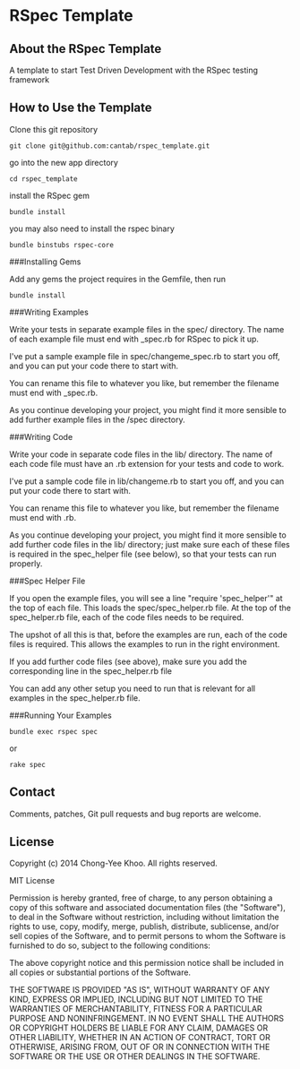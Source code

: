 # RSpec Template

## About the RSpec Template

A template to start Test Driven Development with the RSpec testing framework

## How to Use the Template

Clone this git repository

  	git clone git@github.com:cantab/rspec_template.git

go into the new app directory

  	cd rspec_template
  	
install the RSpec gem

  	bundle install
  	
you may also need to install the rspec binary

	bundle binstubs rspec-core

###Installing Gems

Add any gems the project requires in the Gemfile, then run

  	bundle install
  	
###Writing Examples
  	
Write your tests in separate example files in the spec/ directory. The name of each example file must end with _spec.rb for RSpec to pick it up.

I've put a sample example file in spec/changeme_spec.rb to start you off, and you can put your code there to start with.

You can rename this file to whatever you like, but remember the filename must end with _spec.rb.

As you continue developing your project, you might find it more sensible to add further example files in the /spec directory.

###Writing Code

Write your code in separate code files in the lib/ directory. The name of each code file must have an .rb extension for your tests and code to work.

I've put a sample code file in lib/changeme.rb to start you off, and you can put your code there to start with.

You can rename this file to whatever you like, but remember the filename must end with .rb.

As you continue developing your project, you might find it more sensible to add further code files in the lib/ directory; just make sure each of these files is required in the spec_helper file (see below), so that your tests can run properly.

###Spec Helper File

If you open the example files, you will see a line "require 'spec_helper'" at the top of each file. This loads the spec/spec_helper.rb file. At the top of the spec_helper.rb file, each of the code files needs to be required.

The upshot of all this is that, before the examples are run, each of the code files is required. This allows the examples to run in the right environment.

If you add further code files (see above), make sure you add the corresponding line in the spec_helper.rb file

You can add any other setup you need to run that is relevant for all examples in the spec_helper.rb file.

###Running Your Examples

  	bundle exec rspec spec
  	
or

	rake spec
  	
## Contact

Comments, patches, Git pull requests and bug reports are welcome.

## License

Copyright (c) 2014 Chong-Yee Khoo. All rights reserved.

MIT License

Permission is hereby granted, free of charge, to any person obtaining
a copy of this software and associated documentation files (the
"Software"), to deal in the Software without restriction, including
without limitation the rights to use, copy, modify, merge, publish,
distribute, sublicense, and/or sell copies of the Software, and to
permit persons to whom the Software is furnished to do so, subject to
the following conditions:

The above copyright notice and this permission notice shall be
included in all copies or substantial portions of the Software.

THE SOFTWARE IS PROVIDED "AS IS", WITHOUT WARRANTY OF ANY KIND,
EXPRESS OR IMPLIED, INCLUDING BUT NOT LIMITED TO THE WARRANTIES OF
MERCHANTABILITY, FITNESS FOR A PARTICULAR PURPOSE AND
NONINFRINGEMENT. IN NO EVENT SHALL THE AUTHORS OR COPYRIGHT HOLDERS BE
LIABLE FOR ANY CLAIM, DAMAGES OR OTHER LIABILITY, WHETHER IN AN ACTION
OF CONTRACT, TORT OR OTHERWISE, ARISING FROM, OUT OF OR IN CONNECTION
WITH THE SOFTWARE OR THE USE OR OTHER DEALINGS IN THE SOFTWARE.
